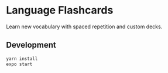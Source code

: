 # Language Flashcards

Learn new vocabulary with spaced repetition and custom decks.

## Development

```bash
yarn install
expo start
```
